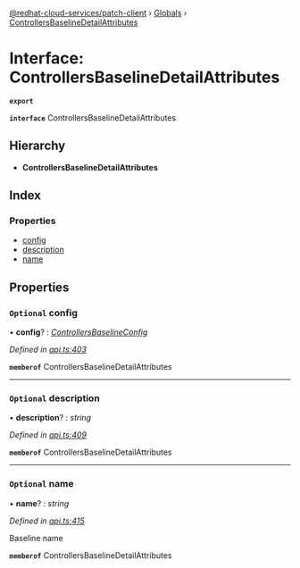 [@redhat-cloud-services/patch-client](../README.md) › [Globals](../globals.md) › [ControllersBaselineDetailAttributes](controllersbaselinedetailattributes.md)

# Interface: ControllersBaselineDetailAttributes

**`export`** 

**`interface`** ControllersBaselineDetailAttributes

## Hierarchy

* **ControllersBaselineDetailAttributes**

## Index

### Properties

* [config](controllersbaselinedetailattributes.md#optional-config)
* [description](controllersbaselinedetailattributes.md#optional-description)
* [name](controllersbaselinedetailattributes.md#optional-name)

## Properties

### `Optional` config

• **config**? : *[ControllersBaselineConfig](controllersbaselineconfig.md)*

*Defined in [api.ts:403](https://github.com/RedHatInsights/javascript-clients/blob/898b2150/packages/patch/api.ts#L403)*

**`memberof`** ControllersBaselineDetailAttributes

___

### `Optional` description

• **description**? : *string*

*Defined in [api.ts:409](https://github.com/RedHatInsights/javascript-clients/blob/898b2150/packages/patch/api.ts#L409)*

**`memberof`** ControllersBaselineDetailAttributes

___

### `Optional` name

• **name**? : *string*

*Defined in [api.ts:415](https://github.com/RedHatInsights/javascript-clients/blob/898b2150/packages/patch/api.ts#L415)*

Baseline name

**`memberof`** ControllersBaselineDetailAttributes
